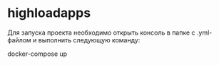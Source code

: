 # highloadapps

Для запуска проекта необходимо открыть консоль в папке с .yml-файлом и выполнить следующую команду:

docker-compose up
